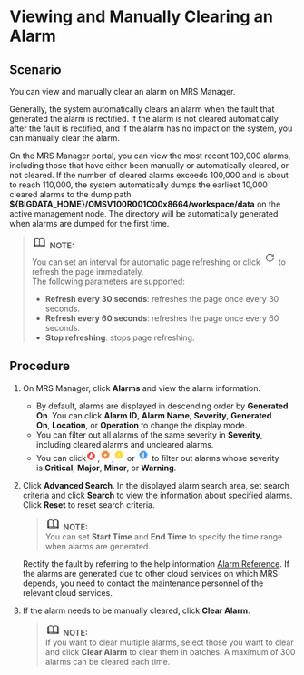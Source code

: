 # Viewing and Manually Clearing an Alarm<a name="EN-US_TOPIC_0125375696"></a>

## Scenario<a name="section36000642162238"></a>

You can view and manually clear an alarm on MRS Manager.

Generally, the system automatically clears an alarm when the fault that generated the alarm is rectified. If the alarm is not cleared automatically after the fault is rectified, and if the alarm has no impact on the system, you can manually clear the alarm.

On the MRS Manager portal, you can view the most recent 100,000 alarms, including those that have either been manually or automatically cleared, or not cleared. If the number of cleared alarms exceeds 100,000 and is about to reach 110,000, the system automatically dumps the earliest 10,000 cleared alarms to the dump path  **$\{BIGDATA\_HOME\}/OMSV100R001C00x8664/workspace/data**  on the active management node. The directory will be automatically generated when alarms are dumped for the first time.

>![](public_sys-resources/icon-note.gif) **NOTE:**   
>You can set an interval for automatic page refreshing or click  ![](figures/en-us_image_0125375675.jpg)  to refresh the page immediately.  
>The following parameters are supported:  
>-   **Refresh every 30 seconds**: refreshes the page once every 30 seconds.  
>-   **Refresh every 60 seconds**: refreshes the page once every 60 seconds.  
>-   **Stop refreshing**: stops page refreshing.  

## Procedure<a name="section1141339162319"></a>

1.  On MRS Manager, click  **Alarms**  and view the alarm information.
    -   By default, alarms are displayed in descending order by  **Generated On**. You can click **Alarm ID**,  **Alarm Name**,  **Severity**, **Generated On**, **Location**, or **Operation**  to change the display mode.
    -   You can filter out all alarms of the same severity in  **Severity**, including cleared alarms and uncleared alarms.
    -   You can click![](figures/en-us_image_0125375994.jpg),![](figures/en-us_image_0125375251.jpg),![](figures/en-us_image_0125376031.jpg) or ![](figures/en-us_image_0125375210.jpg) to filter out alarms whose severity is **Critical**, **Major**, **Minor**, or **Warning**.


1.  Click  **Advanced Search**. In the displayed alarm search area, set search criteria and click **Search**  to view the information about specified alarms. Click **Reset**  to reset search criteria.

    >![](public_sys-resources/icon-note.gif) **NOTE:**   
    >You can set  **Start Time** and **End Time**  to specify the time range when alarms are generated.  

    Rectify the fault by referring to the help information  [Alarm Reference](alarm-reference.md). If the alarms are generated due to other cloud services on which MRS depends, you need to contact the maintenance personnel of the relevant cloud services.

2.  If the alarm needs to be manually cleared, click  **Clear Alarm**.

    >![](public_sys-resources/icon-note.gif) **NOTE:**   
    >If you want to clear multiple alarms, select those you want to clear and click  **Clear Alarm**  to clear them in batches. A maximum of 300 alarms can be cleared each time.  



